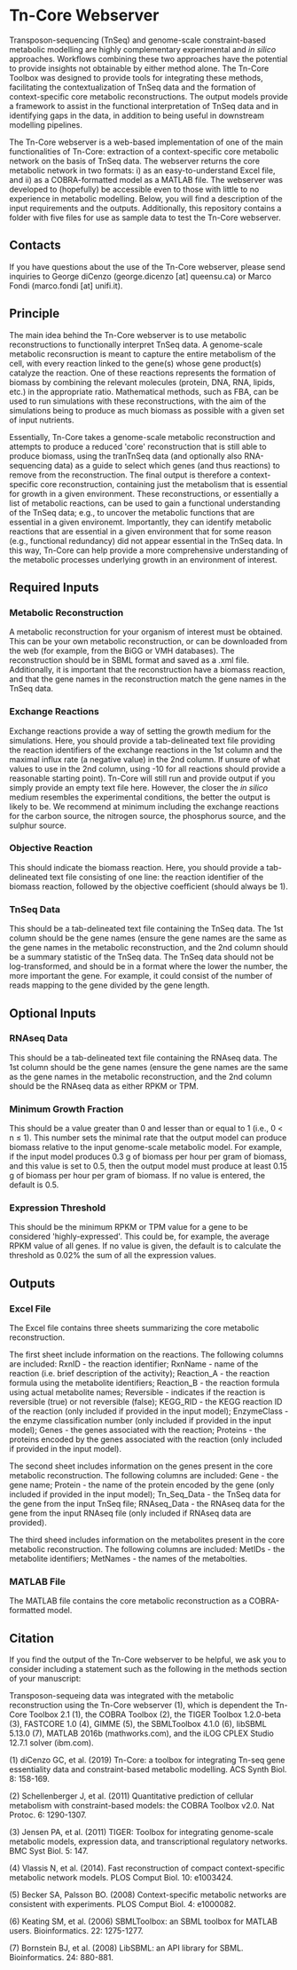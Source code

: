 # Tn-Core Webserver

Transposon-sequencing (TnSeq) and genome-scale constraint-based metabolic modelling are highly complementary experimental and *in silico* approaches. Workflows combining these two approaches have the potential to provide insights not obtainable by either method alone. The Tn-Core Toolbox was designed to provide tools for integrating these methods, facilitating the contextualization of TnSeq data and the formation of context-specific core metabolic reconstructions. The output models provide a framework to assist in the functional interpretation of TnSeq data and in identifying gaps in the data, in addition to being useful in downstream modelling pipelines.

The Tn-Core webserver is a web-based implementation of one of the main functionalities of Tn-Core: extraction of a context-specific core metabolic network on the basis of TnSeq data. The webserver returns the core metabolic network in two formats: i) as an easy-to-understand Excel file, and ii) as a COBRA-formatted model as a MATLAB file. The webserver was developed to (hopefully) be accessible even to those with little to no experience in metabolic modelling. Below, you will find a description of the input requirements and the outputs. Additionally, this repository contains a folder with five files for use as sample data to test the Tn-Core webserver.


## Contacts

If you have questions about the use of the Tn-Core webserver, please send inquiries to George diCenzo (george.dicenzo [at] queensu.ca) or Marco Fondi (marco.fondi [at] unifi.it).


## Principle

The main idea behind the Tn-Core webserver is to use metabolic reconstructions to functionally interpret TnSeq data. A genome-scale metabolic reconsruction is meant to capture the entire metabolism of the cell, with every reaction linked to the gene(s) whose gene product(s) catalyze the reaction. One of these reactions represents the formation of biomass by combining the relevant molecules (protein, DNA, RNA, lipids, etc.) in the appropriate ratio. Mathematical methods, such as FBA, can be used to run simulations with these reconstructions, with the aim of the simulations being to produce as much biomass as possible with a given set of input nutrients.

Essentially, Tn-Core takes a genome-scale metabolic reconstruction and attempts to produce a reduced 'core' reconstruction that is still able to produce biomass, using the tranTnSeq data (and optionally also RNA-sequencing data) as a guide to select which genes (and thus reactions) to remove from the reconstruction. The final output is therefore a context-specific core reconstruction, containing just the metabolism that is essential for growth in a given environment. These reconstructions, or essentially a list of metabolic reactions, can be used to gain a functional understanding of the TnSeq data; e.g., to uncover the metabolic functions that are essential in a given environemt. Importantly, they can identify metabolic reactions that are essential in a given environment that for some reason (e.g., functional redundancy) did not appear essential in the TnSeq data. In this way, Tn-Core can help provide a more comprehensive understanding of the metabolic processes underlying growth in an environment of interest.


## Required Inputs

### Metabolic Reconstruction
A metabolic reconstruction for your organism of interest must be obtained. This can be your own metabolic reconstruction, or can be downloaded from the web (for example, from the BiGG or VMH databases). The reconstruction should be in SBML format and saved as a .xml file. Additionally, it is important that the reconstruction have a biomass reaction, and that the gene names in the reconstruction match the gene names in the TnSeq data.

### Exchange Reactions
Exchange reactions provide a way of setting the growth medium for the simulations. Here, you should provide a tab-delineated text file providing the reaction identifiers of the exchange reactions in the 1st column and the maximal influx rate (a negative value) in the 2nd column. If unsure of what values to use in the 2nd column, using -10 for all reactions should provide a reasonable starting point). Tn-Core will still run and provide output if you simply provide an empty text file here. However, the closer the *in silico* medium resembles the experimental conditions, the better the output is likely to be. We recommend at minimum including the exchange reactions for the carbon source, the nitrogen source, the phosphorus source, and the sulphur source.

### Objective Reaction
This should indicate the biomass reaction. Here, you should provide a tab-delineated text file consisting of one line: the reaction identifier of the biomass reaction, followed by the objective coefficient (should always be 1).

### TnSeq Data
This should be a tab-delineated text file containing the TnSeq data. The 1st column should be the gene names (ensure the gene names are the same as the gene names in the metabolic reconstruction, and the 2nd column should be a summary statistic of the TnSeq data. The TnSeq data should not be log-transformed, and should be in a format where the lower the number, the more important the gene. For example, it could consist of the number of reads mapping to the gene divided by the gene length.


## Optional Inputs

### RNAseq Data
This should be a tab-delineated text file containing the RNAseq data. The 1st column should be the gene names (ensure the gene names are the same as the gene names in the metabolic reconstruction, and the 2nd column should be the RNAseq data as either RPKM or TPM.

### Minimum Growth Fraction
This should be a value greater than 0 and lesser than or equal to 1 (i.e., 0 < n ≤ 1). This number sets the minimal rate that the output model can produce biomass relative to the input genome-scale metabolic model. For example, if the input model produces 0.3 g of biomass per hour per gram of biomass, and this value is set to 0.5, then the output model must produce at least 0.15 g of biomass per hour per gram of biomass. If no value is entered, the default is 0.5.

### Expression Threshold
This should be the minimum RPKM or TPM value for a gene to be considered 'highly-expressed'. This could be, for example, the average RPKM value of all genes. If no value is given, the default is to calculate the threshold as 0.02% the sum of all the expression values.


## Outputs

### Excel File
The Excel file contains three sheets summarizing the core metabolic reconstruction.

The first sheet include information on the reactions. The following columns are included: RxnID - the reaction identifier; RxnName - name of the reaction (i.e. brief description of the activity); Reaction_A - the reaction formula using the metabolite identifiers; Reaction_B - the reaction formula using actual metabolite names; Reversible - indicates if the reaction is reversible (true) or not reversible (false); KEGG_RID - the KEGG reaction ID of the reaction (only included if provided in the input model); EnzymeClass - the enzyme classification number (only included if provided in the input model); Genes - the genes associated with the reaction; Proteins - the proteins encoded by the genes associated with the reaction (only included if provided in the input model).

The second sheet includes information on the genes present in the core metabolic reconstruction. The following columns are included: Gene - the gene name; Protein - the name of the protein encoded by the gene (only included if provided in the input model); Tn_Seq_Data - the TnSeq data for the gene from the input TnSeq file; RNAseq_Data - the RNAseq data for the gene from the input RNAseq file (only included if RNAseq data are provided).

The third sheed includes information on the metabolites present in the core metabolic reconstruction. The following columns are included: MetIDs - the metabolite identifiers; MetNames - the names of the metabolties.

### MATLAB File
The MATLAB file contains the core metabolic reconstruction as a COBRA-formatted model.

## Citation

If you find the output of the Tn-Core webserver to be helpful, we ask you to consider including a statement such as the following in the methods section of your manuscript:

Transposon-sequeing data was integrated with the metabolic reconstruction using the Tn-Core webserver (1), which is dependent the Tn-Core Toolbox 2.1 (1), the COBRA Toolbox (2), the TIGER Toolbox 1.2.0-beta (3), FASTCORE 1.0 (4), GIMME (5), the SBMLToolbox 4.1.0 (6), libSBML 5.13.0 (7), MATLAB 2016b (mathworks.com), and the iLOG CPLEX Studio 12.7.1 solver (ibm.com).

(1) diCenzo GC, et al. (2019) Tn-Core: a toolbox for integrating Tn-seq gene essentiality data and constraint-based metabolic modelling. ACS Synth Biol. 8: 158-169.

(2) Schellenberger J, et al. (2011) Quantitative prediction of cellular metabolism with constraint-based models: the COBRA Toolbox v2.0. Nat Protoc. 6: 1290-1307.

(3) Jensen PA, et al. (2011) TIGER: Toolbox for integrating genome-scale metabolic models, expression data, and transcriptional regulatory networks. BMC Syst Biol. 5: 147.

(4) Vlassis N, et al. (2014). Fast reconstruction of compact context-specific metabolic network models. PLOS Comput Biol. 10: e1003424.

(5) Becker SA, Palsson BO. (2008) Context-specific metabolic networks are consistent with experiments. PLOS Comput Biol. 4: e1000082.

(6) Keating SM, et al. (2006) SBMLToolbox: an SBML toolbox for MATLAB users. Bioinformatics. 22: 1275-1277.

(7) Bornstein BJ, et al. (2008) LibSBML: an API library for SBML. Bioinformatics. 24: 880-881.


